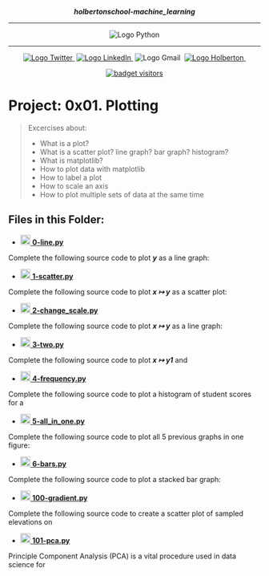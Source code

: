 <div align=center>

***holbertonschool-machine_learning***
<hr />
 <img src="https://www.python.org/static/community_logos/python-logo-generic.svg" alt="Logo Python" style="max-width:80%;">
 <hr />
<a href="https://twitter.com/Jepez90"><img src="https://img.shields.io/twitter/url?label=%40Jepez90&style=social&url=https%3A%2F%2Ftwitter.com%2FJepez90" alt="Logo Twitter">&nbsp;</a>
<a href="https://www.linkedin.com/in/jepez90/"><img src="https://img.shields.io/badge/jepez90-%230077B5.svg?&logo=linkedin&logoColor=white" alt="Logo LinkedIn">&nbsp;</a>
<img src="https://img.shields.io/badge/jepez90-white?style=flat&logo=gmail" alt="Logo Gmail">&nbsp;
<a href="https://twitter.com/HolbertonCOL"><img src="https://img.shields.io/badge/Holberton_School-red" alt="Logo Holberton">&nbsp;</a>

<a href="https://github.com/jepez90"><img src="https://visitor-badge.glitch.me/badge?page_id=jepez90.MachineLearning.0x01&" alt="badget visitors"></a>
</div>

# Project: 0x01. Plotting

> Excercises about:
    <ul>
        <li>What is a plot?</li>
        <li>What is a scatter plot? line graph? bar graph? histogram?</li>
        <li>What is matplotlib?</li>
        <li>How to plot data with matplotlib</li>
        <li>How to label a plot</li>
        <li>How to scale an axis</li>
        <li>How to plot multiple sets of data at the same time</li>
    </ul>


## Files in this Folder:

* <a href='0-line.py'><img src="https://raw.githubusercontent.com/jepez90/jepez90.github.io/master/img/Readme_media/logoPythonBasic.svg" alt="Logo Python" height="20" /> **0-line.py**</a><br />

Complete the following source code to plot ***y*** as a line graph:

* <a href='1-scatter.py'><img src="https://raw.githubusercontent.com/jepez90/jepez90.github.io/master/img/Readme_media/logoPythonBasic.svg" alt="Logo Python" height="20" /> **1-scatter.py**</a><br />

Complete the following source code to plot ***x ↦ y*** as a scatter plot:

* <a href='2-change_scale.py'><img src="https://raw.githubusercontent.com/jepez90/jepez90.github.io/master/img/Readme_media/logoPythonBasic.svg" alt="Logo Python" height="20" /> **2-change_scale.py**</a><br />

Complete the following source code to plot ***x ↦ y*** as a line graph:

* <a href='3-two.py'><img src="https://raw.githubusercontent.com/jepez90/jepez90.github.io/master/img/Readme_media/logoPythonBasic.svg" alt="Logo Python" height="20" /> **3-two.py**</a><br />

Complete the following source code to plot ***x ↦ y1*** and

* <a href='4-frequency.py'><img src="https://raw.githubusercontent.com/jepez90/jepez90.github.io/master/img/Readme_media/logoPythonBasic.svg" alt="Logo Python" height="20" /> **4-frequency.py**</a><br />

Complete the following source code to plot a histogram of student scores for a

* <a href='5-all_in_one.py'><img src="https://raw.githubusercontent.com/jepez90/jepez90.github.io/master/img/Readme_media/logoPythonBasic.svg" alt="Logo Python" height="20" /> **5-all_in_one.py**</a><br />

Complete the following source code to plot all 5 previous graphs in one figure:

* <a href='6-bars.py'><img src="https://raw.githubusercontent.com/jepez90/jepez90.github.io/master/img/Readme_media/logoPythonBasic.svg" alt="Logo Python" height="20" /> **6-bars.py**</a><br />

Complete the following source code to plot a stacked bar graph:

* <a href='100-gradient.py'><img src="https://raw.githubusercontent.com/jepez90/jepez90.github.io/master/img/Readme_media/logoPythonBasic.svg" alt="Logo Python" height="20" /> **100-gradient.py**</a><br />

Complete the following source code to create a scatter plot of sampled elevations on

* <a href='101-pca.py'><img src="https://raw.githubusercontent.com/jepez90/jepez90.github.io/master/img/Readme_media/logoPythonBasic.svg" alt="Logo Python" height="20" /> **101-pca.py**</a><br />

Principle Component Analysis (PCA) is a vital procedure used in data science for

